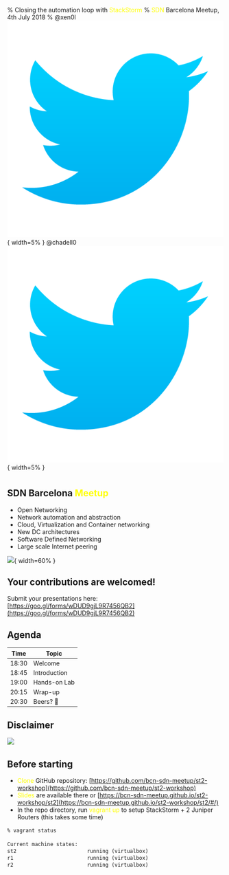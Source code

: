 % Closing the automation loop with <span style="color:yellow">StackStorm</span>
% <span style="color:yellow">SDN</span> Barcelona Meetup, 4th July 2018
% @xen0l ![](media/twitter-logo.png){ width=5% } @chadell0 ![](media/twitter-logo.png){ width=5% }

#

## SDN Barcelona <span style="color:yellow">Meetup</span>

<div id=left>

* Open Networking
* Network automation and abstraction
* Cloud, Virtualization and Container networking
* New DC architectures
* Software Defined Networking
* Large scale Internet peering

</div>

<div id=right>

![](https://secure.meetupstatic.com/photos/event/b/f/5/c/600_448608988.jpeg){ width=60% }

</div>

## Your contributions are welcomed!

Submit your presentations here:
[https://goo.gl/forms/wDUD9gjL9R7456QB2­](https://goo.gl/forms/wDUD9gjL9R7456QB2­)

## Agenda

| Time | Topic |
| ----- | ----- |
| 18:30 | Welcome |
| 18:45 | Introduction |
| 19:00 | Hands-on Lab |
| 20:15 | Wrap-up |
| 20:30 | Beers? 🍻 |

## Disclaimer

![](https://media.giphy.com/media/8dYmJ6Buo3lYY/giphy.gif)

## Before starting

* <span style="color:yellow">Clone</span> GitHub repository: [https://github.com/bcn-sdn-meetup/st2-workshop](https://github.com/bcn-sdn-meetup/st2-workshop)
* <span style="color:yellow">Slides</span> are available there or [https://bcn-sdn-meetup.github.io/st2-workshop/st2](https://bcn-sdn-meetup.github.io/st2-workshop/st2/#/)
* In the repo directory, run <span style="color:yellow">vagrant up</span> to setup StackStorm + 2 Juniper Routers (this takes some time)

```
% vagrant status

Current machine states:
st2                       running (virtualbox)
r1                        running (virtualbox)
r2                        running (virtualbox)
```
